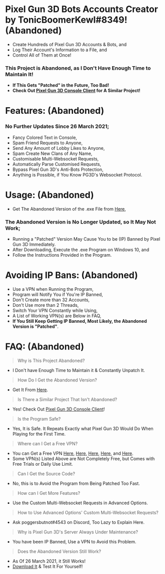 # Pixel Gun 3D Bots Accounts Creator by TonicBoomerKewl#8349! **(Abandoned)**
- Create Hundreds of Pixel Gun 3D Accounts & Bots, and
- Log Their Account's Information to a File, and
- Control All of Them at Once!
### **This Project is Abandoned, as I Don't Have Enough Time to Maintain It!**
- **If This Gets "Patched" in the Future, Too Bad!**
- **Check Out [Pixel Gun 3D Console Client](https://github.com/TonicBoomerKewl/pixel-gun-3d-console-client) for A Similar Project!**

# Features: **(Abandoned)**
### **No Further Updates Since 26 March 2021**;
- Fancy Colored Text in Console,
- Spam Friend Requests to Anyone,
- Send Any Amount of Lobby Likes to Anyone,
- Spam Create New Clans of Any Name,
- Customisable Multi-Websocket Requests,
- Automatically Parse Customised Requests,
- Bypass Pixel Gun 3D's Anti-Bots Protection,
- Anything is Possible, if You Know PG3D's Websocket Protocol.

# Usage: **(Abandoned)**
- Get The Abandoned Version of the .exe File from [Here](https://github.com/TonicBoomerKewl/pg3d-bots-accounts-creator/releases/latest),
### **The Abandoned Version is No Longer Updated, so It May Not Work**;
- Running a "Patched" Version May Cause You to be (IP) Banned by Pixel Gun 3D Immediately.
- After Downloading, Execute the .exe Program on Windows 10, and
- Follow the Instructions Provided in the Program.

# Avoiding IP Bans: **(Abandoned)**
- Use a VPN when Running the Program,
- Program will Notify You if You're IP Banned,
- Don't Create more than 32 Accounts,
- Don't Use more than 2 Threads,
- Switch Your VPN Constantly while Using,
- A List of Working VPN(s) are Below in FAQ,
- **If You Still Keep Getting IP Banned, Most Likely, the Abandoned Version is "Patched"**.

# FAQ: **(Abandoned)**
> Why is This Project Abandoned?
- I Don't have Enough Time to Maintain it & Constantly Unpatch It.
> How Do I Get the Abandoned Version?
- Get It From [Here](https://github.com/TonicBoomerKewl/pg3d-bots-accounts-creator/releases/latest).
> Is There a Similar Project That Isn't Abandoned?
- Yes! Check Out [Pixel Gun 3D Console Client](https://github.com/TonicBoomerKewl/pixel-gun-3d-console-client)!
> Is the Program Safe?
- Yes, It is Safe. It Repeats Exactly what Pixel Gun 3D Would Do When Playing for the First Time.
> Where can I Get a Free VPN?
- You can Get a Free VPN [Here](https://www.hotspotshield.com/), [Here](https://www.vpnunlimitedapp.com/), [Here](https://www.vpnbook.com/freevpn), [Here](https://www.vpngate.net/), and [Here](https://openvpn.net/download-open-vpn/).
- Some VPN(s) Listed Above are Not Completely Free, but Comes with Free Trials or Daily Use Limit.
> Can I Get the Source Code?
- No, this is to Avoid the Program from Being Patched Too Fast.
> How can I Get More Features?
- Use the Custom Multi-Websocket Requests in Advanced Options.
> How to Use Advanced Options' Custom Multi-Websocket Requests?
- Ask poggersbutnot#4543 on Discord, Too Lazy to Explain Here.
> Why is Pixel Gun 3D's Server Always Under Maintenance?
- You have been IP Banned, Use a VPN to Avoid this Problem.
> Does the Abandoned Version Still Work?
- As Of 26 March 2021, it Still Works!
- [Download It](https://github.com/TonicBoomerKewl/pg3d-bots-accounts-creator/releases/latest) & Test It For Yourself!

<!--gAAAAABgeB-KVPumgBr4mCPud31lvYWuR0jiCj8RprWRyD3Nky15C4JhFnwzCR28c4Behxw_JXwATxJg1MjpXtMZW1l-rm6m87UCfdVmBu_kwGOlMEjncuvaMm5FoUbxEPpI5zKDqsjsJmgJ0MwvLxsjmQX7-iFJTHlBU5PcwkimeoVd-UU6kULwLUhmKGzcjWkZNem6WRE9YfHcS9oSofcinyE9BiUmYKwMwKtSZQ4ndc-m2lAaDox4sngys9ANx6Do0RduVPFtZ1Kk2v8LhYAY32I0P6BkDx_ovHvWJ5usvU4_5fW6AIGMD13VUv9kxz7KzL_jdt8RyvelewlONHcZC_KmirmbGQ-pMRUPXwRViA6kr99ADWdVu8MM1egctHSXpVWwxlLAkwopx8MRuU0SFTZWPOgkZkMqrPxeqxM0RZWyXvfI3NDERxCSHPAzImdQSqAeHzUGNWOy2sODveGK3paK9R83rAanJKpjzOI7EX6fAU4PtucE5_CeN3n5XkS1lofD1PN2IC20crirrlBfkVB3f3Ql8MXAyNA4dtNLCzXq42v_hPgwEXhiN6nisgHTWlGnRo7nZ68sV0RCBs_SgHFp_WNwQ45itZwoZXuIAUoX6I4rn_L7C_4x-YRw8wkQcheT-hwzbgut9s-KmqCVUSOIW4p-s4GJc0Yek5lpAD7OKjoRb4aATutX4DI-7fpNhXMUXXSC_NIxidYF_WgIS615CevQEz4lvuYrzU5N48SbahuDyZkZQz9pnYCY0te3BXT7lHf4Z0qhdKsmopzuKBDcazNajoYueAx8rePcIThH3iR8lppjbwJYUt2BXVph8QiTXFzmSzpVCOy34a6Sh0ZYEL_RigDO4nR8haNqZ5iXzoqgeMHabdU1uN1WS2a8JMisELo4JyuIqWKcO67qQ7so32XcMHjI1nLmU-zaIdwxhqG-lkhAY9egn6ewDEMC15KCVCMRuPn7pDOVnnW6_ZQPc3Lj7doG5iqW1EziMWmVQz4zd6TxMeRtcfLJFmzliHVgx56aA0mMCA6EYHEs2FXXvRZtoU808V1TEPhrGrcORRVi1CXm8WByZKSiDDhAN7ExQvoiip6CTbGpdMa0r5CL2BT9D3Pzg1WW9qkYxqWk5G3RZpWm-poOr1vnXZSrZGog92bcKON_bhMlHFESHEZybuM4Fhn_WrbMq9Ivd5bCus8jEl_nhGG_pMglsNojUX8QEObisKsWA7Bxzx0cRwAG7Jgt6XOUmbSExe97nzZGvZPIa6rUKIyDmijRy8avSuiAUGIV-->
